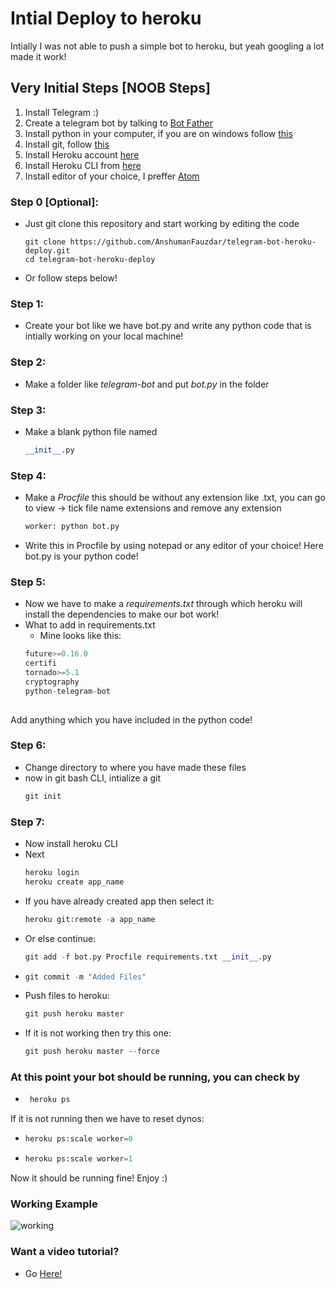 # Intial Deploy to heroku
Intially I was not able to push a simple bot to heroku, but yeah googling a lot made it work!

## Very Initial Steps [NOOB Steps]
1. Install Telegram :)
2. Create a telegram bot by talking to [Bot Father](https://t.me/botfather)
3. Install python in your computer, if you are on windows follow [this](https://www.python.org/downloads/windows/)
4. Install git, follow [this](https://git-scm.com/download/win)
5. Install Heroku account [here](https://signup.heroku.com/login)
6. Install Heroku CLI from [here](https://devcenter.heroku.com/articles/heroku-cli)
7. Install editor of your choice, I preffer [Atom](https://atom.io)

### Step 0 [Optional]:
- Just git clone this repository and start working by editing the code
   ```git
   git clone https://github.com/AnshumanFauzdar/telegram-bot-heroku-deploy.git
   cd telegram-bot-heroku-deploy
- Or follow steps below!   
   
### Step 1:
- Create your bot like we have bot.py and write any python code that is intially working on your local machine!
### Step 2:
- Make a folder like *telegram-bot* and put *bot.py* in the folder
### Step 3:
- Make a blank python file named 
   ```python
   __init__.py
### Step 4:
- Make a *Procfile* this should be without any extension like .txt, you can go to view -> tick file name extensions and remove any extension
   ```python
   worker: python bot.py
- Write this in Procfile by using notepad or any editor of your choice! Here bot.py is your python code!
### Step 5:
- Now we have to make a *requirements.txt* through which heroku will install the dependencies to make our bot work!
- What to add in requirements.txt
  - Mine looks like this:
  ```python
  future>=0.16.0
  certifi
  tornado>=5.1
  cryptography
  python-telegram-bot
 
 Add anything which you have included in the python code!

### Step 6:
- Change directory to where you have made these files
- now in git bash CLI, intialize a git
  ```python
  git init
  
### Step 7:
- Now install heroku CLI
- Next
  ```python
  heroku login
  heroku create app_name
- If you have already created app then select it:
  ```python
  heroku git:remote -a app_name
- Or else continue:
  ```python
  git add -f bot.py Procfile requirements.txt __init__.py
- ```python
  git commit -m "Added Files"
- Push files to heroku:
  ```python
  git push heroku master
- If it is not working then try this one:
   ```python
   git push heroku master --force
### At this point your bot should be running, you can check by
-  ```python
    heroku ps
If it is not running then we have to reset dynos:
- ```python
  heroku ps:scale worker=0
- ```python
  heroku ps:scale worker=1
Now it should be running fine! Enjoy :)  
  
### Working Example

![working](https://github.com/AnshumanFauzdar/telegram-bot-heroku-deploy/blob/master/Working.gif)

### Want a video tutorial?
- Go [Here!](https://github.com/AnshumanFauzdar/telegram-bot-heroku-deploy/issues/1)
